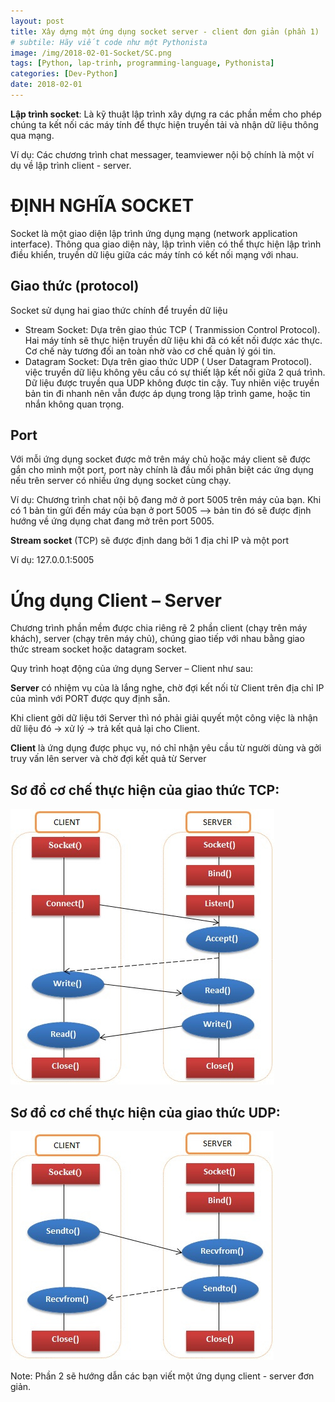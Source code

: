 ```yaml
---
layout: post
title: Xây dựng một ứng dụng socket server - client đơn giản (phần 1)
# subtile: Hãy viết code như một Pythonista
image: /img/2018-02-01-Socket/SC.png
tags: [Python, lap-trinh, programming-language, Pythonista]
categories: [Dev-Python]
date: 2018-02-01
---
```



**Lập trình socket**: Là kỹ thuật lập trình xây dựng ra các phần mềm cho phép chúng ta kết nối các máy tính để thực hiện truyền tải và nhận dữ liệu thông qua mạng.

Ví dụ: Các chương trình chat messager, teamviewer nội bộ chính là một ví dụ về lập trình client - server.

# ĐỊNH NGHĨA SOCKET
Socket là một giao diện lập trình ứng dụng mạng (network application interface). Thông qua giao diện này, lập trình viên có thể thực hiện lập trình điều khiển, truyền dữ liệu giữa các máy tính có kết nối mạng với nhau. 

## Giao thức (protocol)
Socket sử dụng hai giao thức chính để truyền dữ liệu 
- Stream Socket: Dựa trên giao thúc TCP ( Tranmission Control Protocol). Hai máy tính sẽ thực hiện truyền dữ liệu khi đã có kết nối được xác thực. Cơ chế này tương đối an toàn nhờ vào cơ chế quản lý gói tin.
- Datagram Socket: Dựa trên giao thức UDP ( User Datagram Protocol). việc truyền dữ liệu không yêu cầu có sự thiết lập kết nối giữa 2 quá trình. Dữ liệu được truyền qua UDP không được tin cậy. Tuy nhiên việc truyền bản tin đi nhanh nên vẫn được áp dụng trong lập trình game, hoặc tin nhắn không quan trọng.

## Port
Với mỗi ứng dụng socket được mở trên máy chủ hoặc máy client sẽ được gắn cho mình một port, port này chính là đầu mối phân biệt các ứng dụng nếu trên server có nhiều ứng dụng socket cùng chạy.

Ví dụ: 
Chương trình chat nội bộ đang mở ở port 5005 trên máy của bạn. Khi có 1 bản tin gửi đến máy của bạn ở port 5005 --> bản tin đó sẽ được định hướng về ứng dụng chat đang mở trên port 5005.

**Stream socket** (TCP) sẽ được định dang bởi 1 địa chỉ IP và một port

Ví dụ: 127.0.0.1:5005

# Ứng dụng Client – Server
Chương trình phần mềm được chia riêng rẽ 2 phần client (chạy trên máy khách), server (chạy trên máy chủ), chúng giao tiếp với nhau bằng giao thức stream socket hoặc datagram socket.

 Quy trình hoạt động của ứng dụng Server – Client như sau: 
 
  **Server** có nhiệm vụ của là lắng nghe, chờ đợi kết nối từ Client trên địa chỉ IP của mình với PORT được quy định sẵn. 
  
  Khi client gởi dữ liệu tới Server thì nó phải giải quyết một công việc là nhận dữ liệu đó -> xử lý -> trả kết quả lại cho Client.

  **Client** là ứng dụng được phục vụ, nó chỉ nhận yêu cầu từ người dùng và gởi truy vấn lên server và chờ đợi kết quả từ Server

## Sơ đồ cơ chế thực hiện của giao thức TCP:
![socket.png](/img/2018-02-01-Socket/tcp2.jpg)



## Sơ đồ cơ chế thực hiện của giao thức UDP:
![socket.png](/img/2018-02-01-Socket/udp2.jpg)


Note: Phần 2 sẽ hướng dẫn các bạn viết một ứng dụng client - server đơn giản.

